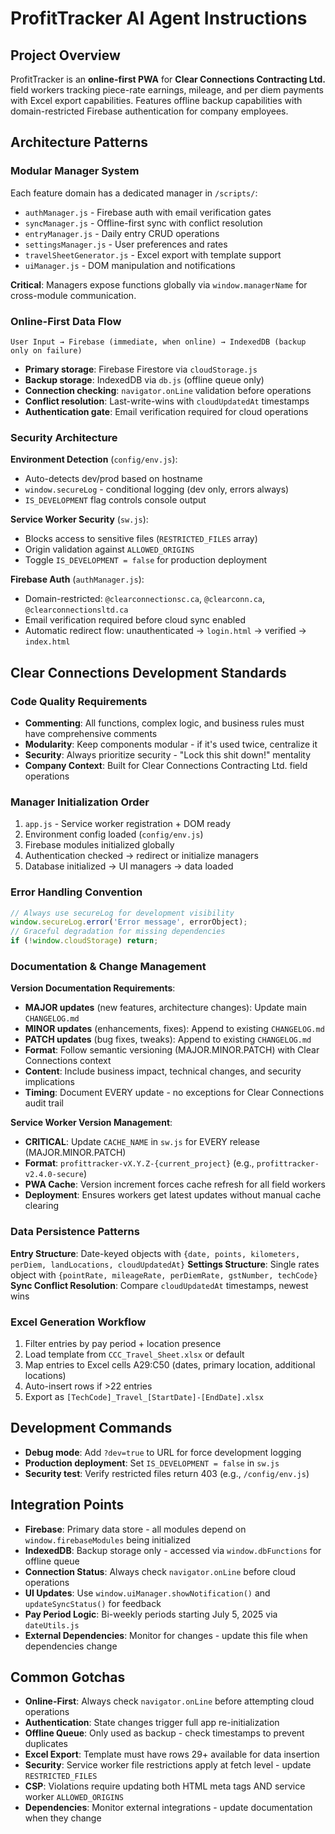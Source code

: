 # ProfitTracker AI Agent Instructions

## Project Overview
ProfitTracker is an **online-first PWA** for **Clear Connections Contracting Ltd.** field workers tracking piece-rate earnings, mileage, and per diem payments with Excel export capabilities. Features offline backup capabilities with domain-restricted Firebase authentication for company employees.

## Architecture Patterns

### Modular Manager System
Each feature domain has a dedicated manager in `/scripts/`:
- `authManager.js` - Firebase auth with email verification gates
- `syncManager.js` - Offline-first sync with conflict resolution  
- `entryManager.js` - Daily entry CRUD operations
- `settingsManager.js` - User preferences and rates
- `travelSheetGenerator.js` - Excel export with template support
- `uiManager.js` - DOM manipulation and notifications

**Critical**: Managers expose functions globally via `window.managerName` for cross-module communication.

### Online-First Data Flow
```
User Input → Firebase (immediate, when online) → IndexedDB (backup only on failure)
```
- **Primary storage**: Firebase Firestore via `cloudStorage.js`
- **Backup storage**: IndexedDB via `db.js` (offline queue only)
- **Connection checking**: `navigator.onLine` validation before operations
- **Conflict resolution**: Last-write-wins with `cloudUpdatedAt` timestamps
- **Authentication gate**: Email verification required for cloud operations

### Security Architecture
**Environment Detection** (`config/env.js`):
- Auto-detects dev/prod based on hostname
- `window.secureLog` - conditional logging (dev only, errors always)
- `IS_DEVELOPMENT` flag controls console output

**Service Worker Security** (`sw.js`):
- Blocks access to sensitive files (`RESTRICTED_FILES` array)
- Origin validation against `ALLOWED_ORIGINS`
- Toggle `IS_DEVELOPMENT = false` for production deployment

**Firebase Auth** (`authManager.js`):
- Domain-restricted: `@clearconnectionsc.ca`, `@clearconn.ca`, `@clearconnectionsltd.ca`
- Email verification required before cloud sync enabled
- Automatic redirect flow: unauthenticated → `login.html` → verified → `index.html`

## Clear Connections Development Standards

### Code Quality Requirements
- **Commenting**: All functions, complex logic, and business rules must have comprehensive comments
- **Modularity**: Keep components modular - if it's used twice, centralize it
- **Security**: Always prioritize security - "Lock this shit down!" mentality
- **Company Context**: Built for Clear Connections Contracting Ltd. field operations

### Manager Initialization Order
1. `app.js` - Service worker registration + DOM ready
2. Environment config loaded (`config/env.js`)
3. Firebase modules initialized globally
4. Authentication checked → redirect or initialize managers
5. Database initialized → UI managers → data loaded

### Error Handling Convention
```javascript
// Always use secureLog for development visibility
window.secureLog.error('Error message', errorObject);
// Graceful degradation for missing dependencies
if (!window.cloudStorage) return;
```

### Documentation & Change Management
**Version Documentation Requirements**:
- **MAJOR updates** (new features, architecture changes): Update main `CHANGELOG.md`
- **MINOR updates** (enhancements, fixes): Append to existing `CHANGELOG.md` 
- **PATCH updates** (bug fixes, tweaks): Append to existing `CHANGELOG.md`
- **Format**: Follow semantic versioning (MAJOR.MINOR.PATCH) with Clear Connections context
- **Content**: Include business impact, technical changes, and security implications
- **Timing**: Document EVERY update - no exceptions for Clear Connections audit trail

**Service Worker Version Management**:
- **CRITICAL**: Update `CACHE_NAME` in `sw.js` for EVERY release (MAJOR.MINOR.PATCH)
- **Format**: `profittracker-vX.Y.Z-{current_project}` (e.g., `profittracker-v2.4.0-secure`)
- **PWA Cache**: Version increment forces cache refresh for all field workers
- **Deployment**: Ensures workers get latest updates without manual cache clearing

### Data Persistence Patterns
**Entry Structure**: Date-keyed objects with `{date, points, kilometers, perDiem, landLocations, cloudUpdatedAt}`
**Settings Structure**: Single rates object with `{pointRate, mileageRate, perDiemRate, gstNumber, techCode}`
**Sync Conflict Resolution**: Compare `cloudUpdatedAt` timestamps, newest wins

### Excel Generation Workflow
1. Filter entries by pay period + location presence
2. Load template from `CCC_Travel_Sheet.xlsx` or default
3. Map entries to Excel cells A29:C50 (dates, primary location, additional locations)
4. Auto-insert rows if >22 entries
5. Export as `[TechCode]_Travel_[StartDate]-[EndDate].xlsx`

## Development Commands
- **Debug mode**: Add `?dev=true` to URL for force development logging
- **Production deployment**: Set `IS_DEVELOPMENT = false` in `sw.js`
- **Security test**: Verify restricted files return 403 (e.g., `/config/env.js`)

## Integration Points
- **Firebase**: Primary data store - all modules depend on `window.firebaseModules` being initialized
- **IndexedDB**: Backup storage only - accessed via `window.dbFunctions` for offline queue
- **Connection Status**: Always check `navigator.onLine` before cloud operations
- **UI Updates**: Use `window.uiManager.showNotification()` and `updateSyncStatus()` for feedback
- **Pay Period Logic**: Bi-weekly periods starting July 5, 2025 via `dateUtils.js`
- **External Dependencies**: Monitor for changes - update this file when dependencies change

## Common Gotchas
- **Online-First**: Always check `navigator.onLine` before attempting cloud operations
- **Authentication**: State changes trigger full app re-initialization
- **Offline Queue**: Only used as backup - check timestamps to prevent duplicates
- **Excel Export**: Template must have rows 29+ available for data insertion
- **Security**: Service worker file restrictions apply at fetch level - update `RESTRICTED_FILES`
- **CSP**: Violations require updating both HTML meta tags AND service worker `ALLOWED_ORIGINS`
- **Dependencies**: Monitor external integrations - update documentation when they change